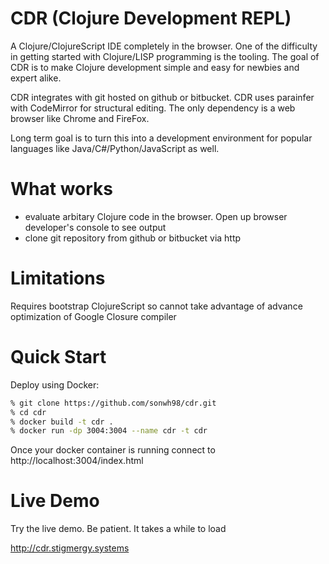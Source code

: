 # CDR (Clojure Development REPL)

A Clojure/ClojureScript IDE completely in the browser. One of the difficulty in getting started with Clojure/LISP
programming is the tooling. The goal of CDR is to make Clojure development simple and easy for newbies and expert 
alike.


CDR integrates with git hosted on github or bitbucket.  CDR uses parainfer with CodeMirror for structural editing.
The only dependency is a web browser like Chrome and FireFox.

Long term goal is to turn this into a development environment for popular languages like 
Java/C#/Python/JavaScript as well.

# What works
* evaluate arbitary Clojure code in the browser. Open up browser developer's console to see output
* clone git repository from github or bitbucket via http

# Limitations

Requires bootstrap ClojureScript so cannot take advantage of advance optimization of Google Closure compiler

# Quick Start

Deploy using Docker:

```bash
% git clone https://github.com/sonwh98/cdr.git
% cd cdr
% docker build -t cdr .
% docker run -dp 3004:3004 --name cdr -t cdr
```

Once your docker container is running connect to http://localhost:3004/index.html

# Live Demo

Try the live demo. Be patient. It takes a while to load

http://cdr.stigmergy.systems
